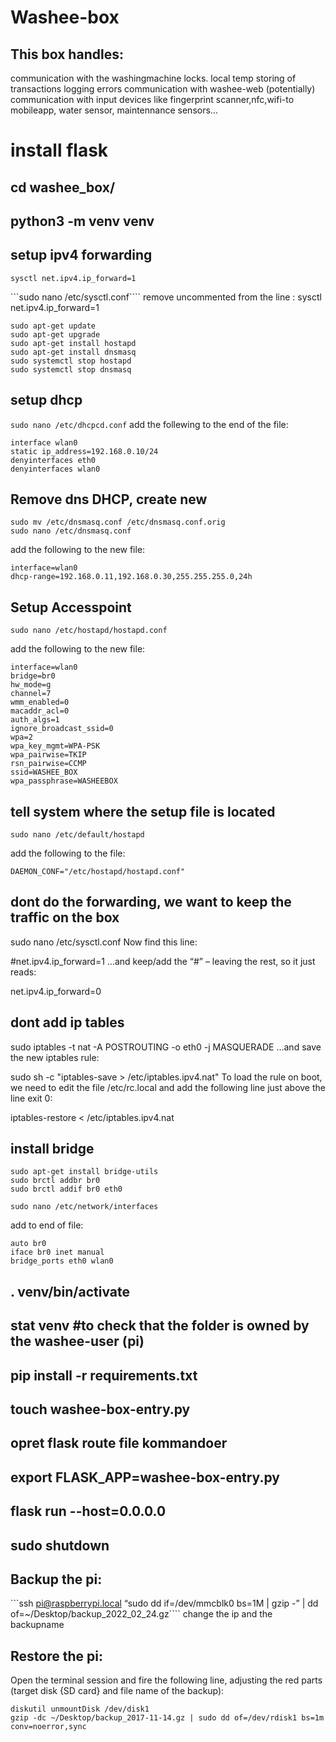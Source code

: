 # Washee-box
## This box handles: 
communication with the washingmachine locks.
local temp storing of transactions
logging errors
communication with washee-web (potentially)
communication with input devices like fingerprint scanner,nfc,wifi-to mobileapp, water sensor, maintennance sensors...

# install flask
## cd washee_box/
## python3 -m venv venv
## setup ipv4 forwarding
```sysctl net.ipv4.ip_forward=1```

```sudo nano  /etc/sysctl.conf````
remove uncommented from the line : sysctl net.ipv4.ip_forward=1

```
sudo apt-get update
sudo apt-get upgrade
sudo apt-get install hostapd
sudo apt-get install dnsmasq
sudo systemctl stop hostapd
sudo systemctl stop dnsmasq
```
## setup dhcp
```sudo nano /etc/dhcpcd.conf```
add the follewing to the end of the file:

```
interface wlan0
static ip_address=192.168.0.10/24
denyinterfaces eth0
denyinterfaces wlan0
```

## Remove dns DHCP, create new
```
sudo mv /etc/dnsmasq.conf /etc/dnsmasq.conf.orig
sudo nano /etc/dnsmasq.conf
```
add the following to the new file:
```
interface=wlan0
dhcp-range=192.168.0.11,192.168.0.30,255.255.255.0,24h
```

## Setup Accesspoint
```
sudo nano /etc/hostapd/hostapd.conf
```
add the following to the new file:
```
interface=wlan0
bridge=br0
hw_mode=g
channel=7
wmm_enabled=0
macaddr_acl=0
auth_algs=1
ignore_broadcast_ssid=0
wpa=2
wpa_key_mgmt=WPA-PSK
wpa_pairwise=TKIP
rsn_pairwise=CCMP
ssid=WASHEE_BOX
wpa_passphrase=WASHEEBOX
```

## tell system where the setup file is located
```
sudo nano /etc/default/hostapd
```
add the following to the file:
``` 
DAEMON_CONF="/etc/hostapd/hostapd.conf"
```

## dont do the forwarding, we want to keep the traffic on the box
sudo nano /etc/sysctl.conf
Now find this line:

#net.ipv4.ip_forward=1
…and keep/add the “#” – leaving the rest, so it just reads:

net.ipv4.ip_forward=0

## dont add ip tables
sudo iptables -t nat -A POSTROUTING -o eth0 -j MASQUERADE
…and save the new iptables rule:

sudo sh -c "iptables-save > /etc/iptables.ipv4.nat"
To load the rule on boot, we need to edit the file /etc/rc.local and add the following
line just above the line exit 0:

iptables-restore < /etc/iptables.ipv4.nat

## install bridge
``` 
sudo apt-get install bridge-utils
sudo brctl addbr br0
sudo brctl addif br0 eth0
```

``` 
sudo nano /etc/network/interfaces
```

add to end of file:
``` 
auto br0
iface br0 inet manual
bridge_ports eth0 wlan0
```




## . venv/bin/activate
## stat venv #to check that the folder is owned by the washee-user (pi)
## pip install -r requirements.txt
## touch washee-box-entry.py
## opret flask route file kommandoer
## export FLASK_APP=washee-box-entry.py
## flask run --host=0.0.0.0
## sudo shutdown


## Backup the pi:
```ssh pi@raspberrypi.local “sudo dd if=/dev/mmcblk0 bs=1M | gzip -” | dd of=~/Desktop/backup_2022_02_24.gz````
change the ip and the backupname

## Restore the pi:
Open the terminal session and fire the following line, adjusting the red parts (target disk {SD card} and file name of the backup):
 
```
diskutil unmountDisk /dev/disk1
gzip -dc ~/Desktop/backup_2017-11-14.gz | sudo dd of=/dev/rdisk1 bs=1m conv=noerror,sync
```

